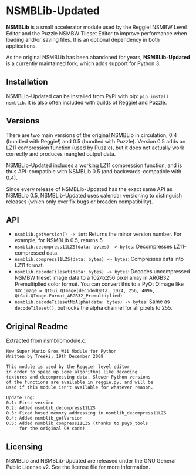 NSMBLib-Updated
===============

**NSMBLib** is a small accelerator module used by the Reggie! NSMBW Level
Editor and the Puzzle NSMBW Tileset Editor to improve performance when loading
and/or saving files. It is an optional dependency in both applications.

As the original NSMBLib has been abandoned for years, **NSMBLib-Updated** is a
currently maintained fork, which adds support for Python 3.


Installation
------------

NSMBLib-Updated can be installed from PyPI with pip: `pip install nsmblib`. It
is also often included with builds of Reggie! and Puzzle.


Versions
--------

There are two main versions of the original NSMBLib in circulation, 0.4
(bundled with Reggie!) and 0.5 (bundled with Puzzle). Version 0.5 adds an LZ11
compression function (used by Puzzle), but it does not actually work correctly
and produces mangled output data.

NSMBLib-Updated includes a working LZ11 compression function, and is thus
API-compatible with NSMBLib 0.5 (and backwards-compatible with 0.4).

Since every release of NSMBLib-Updated has the exact same API as NSMBLib 0.5,
NSMBLib-Updated uses calendar versioning to distinguish releases (which only
ever fix bugs or broaden compatibility).


API
---

- `nsmblib.getVersion() -> int`:
  Returns the minor version number. For example, for NSMBLib 0.5, returns 5.
- `nsmblib.decompress11LZS(data: bytes) -> bytes`:
  Decompresses LZ11-compressed data.
- `nsmblib.compress11LZS(data: bytes) -> bytes`:
  Compresses data into LZ11 format.
- `nsmblib.decodeTileset(data: bytes) -> bytes`:
  Decodes uncompressed NSMBW tileset image data to a 1024x256 pixel array in
  ARGB32 Premultiplied color format. You can convert this to a PyQt QImage like
  so:
  `image = QtGui.QImage(decodedData, 1024, 256, 4096, QtGui.QImage.Format_ARGB32_Premultiplied)`
- `nsmblib.decodeTilesetNoAlpha(data: bytes) -> bytes`:
  Same as `decodeTileset()`, but locks the alpha channel for all pixels to 255.


Original Readme
---------------

Extracted from nsmblibmodule.c:

    New Super Mario Bros Wii Module for Python
    Written by Treeki; 19th December 2009

    This module is used by the Reggie! level editor
    in order to speed up some algorithms like decoding
    textures and decompressing data. Slower Python versions
    of the functions are available in reggie.py, and will be
    used if this module isn't available for whatever reason.

    Update Log:
    0.1: First version
    0.2: Added nsmblib_decompress11LZS
    0.3: Fixed hosed memory addressing in nsmblib_decompress11LZS
    0.4: Added nsmblib_getVersion
    0.5: Added nsmblib_compress11LZS (thanks to puyo_tools
         for the original C# code)


Licensing
---------

NSMBLib and NSMBLib-Updated are released under the GNU General Public License
v2. See the license file for more information.
